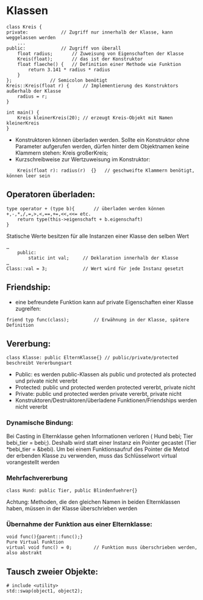# Klassen
```
class Kreis {
private:			// Zugriff nur innerhalb der Klasse, kann weggelassen werden
	...
public: 			// Zugriff von überall
	float radius;  		// Zuweisung von Eigenschaften der Klasse
	Kreis(float);  		// das ist der Konstruktor
	float flaeche() { 	// Definition einer Methode wie Funktion
		return 3.141 * radius * radius
	} 			
};				// Semicolon benötigt
Kreis::Kreis(float r) {		// Implementierung des Konstruktors außerhalb der Klasse
	radius = r; 		
}

int main() {
	Kreis kleinerKreis(20); // erzeugt Kreis-Objekt mit Namen kleinerKreis
}
```
- Konstruktoren können überladen werden. Sollte ein Konstruktor ohne Parameter aufgerufen werden, dürfen hinter dem Objektnamen keine Klammern stehen:
	Kreis großerKreis;
- Kurzschreibweise zur Wertzuweisung im Konstruktor:
```
	Kreis(float r): radius(r)  {} 	// geschweifte Klammern benötigt, können leer sein
```
## Operatoren überladen:
```
type operator + (type b){		// überladen werden können +,-,*,/,=,>,<,==,+=,<<,<<= etc.
	return type(this->eigenschaft + b.eigenschaft)
}
```
Statische Werte besitzen für alle Instanzen einer Klasse den selben Wert
```
…
	public:
		static int val;		// Deklaration innerhalb der Klasse
…
Class::val = 3;				// Wert wird für jede Instanz gesetzt
```
## Friendship:
- eine befreundete Funktion kann auf private Eigenschaften einer Klasse zugreifen:
```
friend typ func(class); 		// Erwähnung in der Klasse, spätere Definition
```
## Vererbung:
```
class Klasse: public ElternKlasse{}	// public/private/protected beschreibt Vererbungsart
```
- Public: es werden public-Klassen als public und protected als protected und private nicht vererbt
- Protected: public und protected werden protected vererbt, private nicht
- Private: public und protected werden private vererbt, private nicht
- Konstruktoren/Destruktoren/überladene Funktionen/Friendships werden nicht vererbt

### Dynamische Bindung:
Bei Casting in Elternklasse gehen Informationen verloren ( Hund bebi; Tier bebi_tier = bebi;). Deshalb wird statt einer Instanz ein Pointer gecastet (Tier *bebi_tier = &bebi). Um bei einem Funktionsaufruf des Pointer die Metod der erbenden Klasse zu verwenden, muss das Schlüsselwort virtual vorangestellt werden

### Mehrfachvererbung
```
class Hund: public Tier, public Blindenfuehrer{}
```
Achtung: Methoden, die den gleichen Namen in beiden Elternklassen haben, müssen in der Klasse überschrieben werden

### Übernahme der Funktion aus einer Elternklasse:
```
void func(){parent::func();}
Pure Virtual Funktion
virtual void func() = 0; 		// Funktion muss überschrieben werden, also abstrakt
```
## Tausch zweier Objekte:
```
# include <utility>
std::swap(object1, object2);
```
